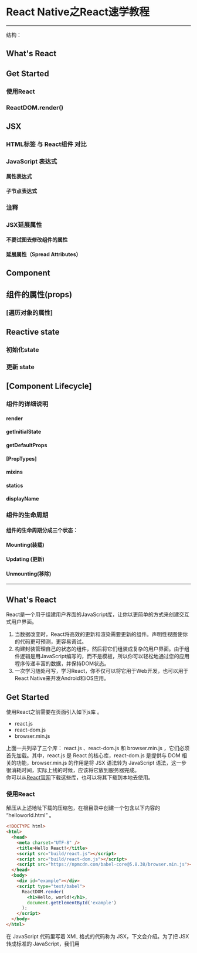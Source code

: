 # React Native之React速学教程 

------
结构：  
## What's React 


## Get Started
### 使用React 
### ReactDOM.render()


## JSX 
### HTML标签 与 React组件 对比

### JavaScript 表达式
#### 属性表达式
#### 子节点表达式

### 注释

### JSX延展属性  
#### 不要试图去修改组件的属性  
#### 延展属性（Spread Attributes）


## Component  


## 组件的属性(props)  
### [遍历对象的属性]


## Reactive state
### 初始化state 
### 更新 state 


## [Component Lifecycle]
### 组件的详细说明  
#### render
#### getInitialState
#### getDefaultProps
#### [PropTypes]
#### mixins
#### statics
#### displayName

### 组件的生命周期
#### 组件的生命周期分成三个状态：  
#### Mounting(装载)
#### Updating (更新)
#### Unmounting(移除)

-------




## What's React 
React是一个用于组建用户界面的JavaScript库，让你以更简单的方式来创建交互式用户界面。    

1. 当数据改变时，React将高效的更新和渲染需要更新的组件。声明性视图使你的代码更可预测，更容易调试。
2. 构建封装管理自己的状态的组件，然后将它们组装成复杂的用户界面。由于组件逻辑是用JavaScript编写的，而不是模板，所以你可以轻松地通过您的应用程序传递丰富的数据，并保持DOM状态。
3. 一次学习随处可写，学习React，你不仅可以将它用于Web开发，也可以用于React Native来开发Android和iOS应用。  


## Get Started

使用React之前需要在页面引入如下js库 。  
- react.js  
- react-dom.js  
- browser.min.js  

上面一共列举了三个库： react.js 、react-dom.js 和 browser.min.js ，它们必须首先加载。其中，react.js 是 React 的核心库，react-dom.js 是提供与 DOM 相关的功能，browser.min.js 的作用是将 JSX 语法转为 JavaScript 语法，这一步很消耗时间，实际上线的时候，应该将它放到服务器完成。  
你可以从[React官网](https://facebook.github.io/react/downloads.html)下载这些库，也可以将其下载到本地去使用。 

### 使用React 
解压从上述地址下载的压缩包，在根目录中创建一个包含以下内容的 “helloworld.html” 。  

```html
<!DOCTYPE html>
<html>
  <head>
    <meta charset="UTF-8" />
    <title>Hello React!</title>
    <script src="build/react.js"></script>
    <script src="build/react-dom.js"></script>
    <script src="https://npmcdn.com/babel-core@5.8.38/browser.min.js"></script>
  </head>
  <body>
    <div id="example"></div>
    <script type="text/babel">
      ReactDOM.render(
        <h1>Hello, world!</h1>,
        document.getElementById('example')
      );
    </script>
  </body>
</html>
```

在 JavaScript 代码里写着 XML 格式的代码称为 JSX，下文会介绍。为了把 JSX 转成标准的 JavaScript，我们用 <script type="text/babel"> 标签，然后通过Babel转换成在浏览器中真正执行的内容。  

### ReactDOM.render()
ReactDOM.render 是 React 的最基本方法，用于将模板转为 HTML 语言，并插入指定的 DOM 节点。
```html
ReactDOM.render(
  <h1>Hello, world!</h1>,
  document.getElementById('example')
);
```  
上述代码的作用是将`<h1>Hello, world!</h1>`插入到元素id为example的容器中。   


## JSX  
JSX 是一个看起来很像 XML 的 JavaScript 语法扩展。
每一个XML标签都会被JSX转换工具转换成纯Javascript代码，使用JSX，组件的结构和组件之间的关系看上去更加清晰。  
JSX并不是React必须使用的，但React官方建议我们使用 JSX , 因为它能定义简洁且我们熟知的包含属性的树状结构语法。 
  
>提示：    
>- React 的 JSX 里约定分别使用首字母大、小写来区分本地组件的类和 HTML 标签。    
>- 由于 JSX 就是 JavaScript，一些标识符像 class 和 for 不建议作为 XML 属性名。作为替代，  React DOM 使用 className 和 htmlFor 来做对应的属性。  

**Usage:**  
  
```html 
React.render(//使用JSX
    <div>
        <div>
            <div>content</div>
        </div>
    </div>,
    document.getElementById('example')
); 
React.render(//不使用JSX
    React.createElement('div', null,
        React.createElement('div', null,
            React.createElement('div', null, 'content')
        )
    ),
    document.getElementById('example')
);
```   
### HTML标签 与 React组件 对比

React 可以渲染 HTML 标签 (strings) 或 React 组件 (classes)。   
要渲染 HTML 标签，只需在 JSX 里使用小写字母开头的标签名。

```html 
var myDivElement = <div className="foo" />;
React.render(myDivElement, document.body);
```
要渲染 React 组件，只需创建一个大写字母开头的本地变量。

```html 
var MyComponent = React.createClass({/*...*/});
var myElement = <MyComponent someProperty={true} />;
React.render(myElement, document.body);
```

>提示：React 的 JSX 里约定分别使用首字母大、小写来区分本地组件的类和 HTML 标签。   

>注意:
由于 JSX 就是 JavaScript，一些标识符像 class 和 for 不建议作为 XML 属性名。作为替代，React DOM 使用 className 和 htmlFor 来做对应的属性。

### JavaScript 表达式

#### 属性表达式
要使用 JavaScript 表达式作为属性值，只需把这个表达式用一对大括号 ({}) 包起来，不要用引号 ("")。

```html
// 输入 (JSX):
var person = <Person name={window.isLoggedIn ? window.name : ''} />;
// 输出 (JS):
var person = React.createElement(
  Person,
  {name: window.isLoggedIn ? window.name : ''}
);
```
#### 子节点表达式
同样地，JavaScript 表达式可用于描述子结点：

```html
// 输入 (JSX):
var content = <Container>{window.isLoggedIn ? <Nav /> : <Login />}</Container>;
// 输出 (JS):
var content = React.createElement(
  Container,
  null,
  window.isLoggedIn ? React.createElement(Nav) : React.createElement(Login)
);
```

### 注释
JSX 里添加注释很容易；它们只是 JS 表达式而已。你只需要在一个标签的子节点内(非最外层)小心地用 {} 包围要注释的部分。

```html
var content = (
  <Nav>
    {/* 一般注释, 用 {} 包围 */}
    <Person
      /* 多
         行
         注释 */
      name={window.isLoggedIn ? window.name : ''} // 行尾注释
    />
  </Nav>
);
```

### JSX延展属性  

#### 不要试图去修改组件的属性  
不推荐做法：   

```html
  var component = <Component />;
  component.props.foo = x; // 不好
  component.props.bar = y; // 同样不好
```
这样修改组件的属性，会导致React不会对组件的属性类型（propTypes）进行的检查。从而引发一些预料之外的问题。

推荐做法：  

```html
var component = <Component foo={x} bar={y} />;
```


#### 延展属性（Spread Attributes）

你可以使用 JSX 的新特性 - 延展属性：  

```html
  var props = {};
  props.foo = x;
  props.bar = y;
  var component = <Component {...props} />;
```

传入对象的属性会被复制到组件内。

它能被多次使用，也可以和其它属性一起用。注意顺序很重要，后面的会覆盖掉前面的。

```html
  var props = { foo: 'default' };
  var component = <Component {...props} foo={'override'} />;
  console.log(component.props.foo); // 'override'
```

上文出现的... 标记被叫做延展操作符（spread operator）已经被 ES6 数组 支持。相关的还有 ES7 规范草案中的 Object 剩余和延展属性（Rest and Spread Properties）。我们利用了这些还在制定中标准中已经被支持的特性来使 JSX 拥有更优雅的语法。


## Component  
React 允许将代码封装成组件（component），然后像插入普通 HTML 标签一样，在网页中插入这个组件。 
```javascrift
var HelloMessage = React.createClass({
  render: function() {
    return <h1>Hello {this.props.name}</h1>;
  }
});

ReactDOM.render(
  <HelloMessage name="John" />,
  document.getElementById('example')
);
```
上面代码中，变量 HelloMessage 就是一个组件类。模板插入 `<HelloMessage /> `时，会自动生成 HelloMessage 的一个实例。所有组件类都必须有自己的 render 方法，用于输出组件。

**注意** 
- 组件类的第一个字母必须大写。
- 组件类只能包含一个顶层标签。  

## 组件的属性(props)  




 
## React in React Native 



## 参考  


##  About

---





## 使用React 






## 组件的属性(props)  
我们可以通过`this.props.xx`的形式获取组件对象的属性，对象的属性可以任意定义，但要避免与JavaScript关键字冲突。  
### [遍历对象的属性](http://www.ruanyifeng.com/blog/2015/03/react.html)： 
`this.props.children`会返回组件对象的所有属性。  
React 提供一个工具方法 React.Children 来处理 this.props.children 。我们可以用 `React.Children.map`或`React.Children.forEach` 来遍历子节点。   
**React.Children.map**  
```javascrift
array React.Children.map(object children, function fn [, object thisArg])
```     
该方法会返回一个array。  
**React.Children.forEach**    
```javascrift
React.Children.forEach(object children, function fn [, object thisArg])
```  
**eg：**  
```javascrift
var NotesList = React.createClass({
  render: function() {
    return (
      <ol>
      {
        React.Children.map(this.props.children, function (child) {
          return <li>{child}</li>;
        })
      }
      </ol>
    );
  }
});

ReactDOM.render(
  <NotesList>
    <span>hello</span>
    <span>world</span>
  </NotesList>,
  document.body
);
```
### [PropTypes](https://facebook.github.io/react/docs/top-level-api.html#react.proptypes)  
组件的属性可以接受任意值，字符串、对象、函数等等都可以。有时，我们需要一种机制，验证别人使用组件时，提供的参数是否符合要求。  
组件类的PropTypes属性，就是用来验证组件实例的属性是否符合要求。
```javascrift
var MyTitle = React.createClass({
  propTypes: {
    title: React.PropTypes.string.isRequired,
  },

  render: function() {
     return <h1> {this.props.title} </h1>;
   }
});
```
上面的Mytitle组件有一个title属性。PropTypes 告诉 React，这个 title 属性是必须的，而且它的值必须是字符串。现在，我们设置 title 属性的值是一个数值。
```javascrift
var data = 123;

ReactDOM.render(
  <MyTitle title={data} />,
  document.body
);
```
这样一来，title属性就通不过验证了。控制台会显示一行错误信息。

```Warning: Failed propType: Invalid prop `title` of type `number` supplied to `MyTitle`, expected `string`.```  

更多的PropTypes设置，可以查看[官方文档](https://facebook.github.io/react/docs/reusable-components.html)。  
此外，getDefaultProps 方法可以用来设置组件属性的默认值。
```javascrift
var MyTitle = React.createClass({
  getDefaultProps : function () {
    return {
      title : 'Hello World'
    };
  },

  render: function() {
     return <h1> {this.props.title} </h1>;
   }
});

ReactDOM.render(
  <MyTitle />,
  document.body
);
```
上面代码会输出`"Hello World"`。   
## ref 属性(获取真实的DOM节点)
组件并不是真实的 DOM 节点，而是存在于内存之中的一种数据结构，叫做虚拟 DOM （virtual DOM）。只有当它插入文档以后，才会变成真实的 DOM 。根据 React 的设计，所有的 DOM 变动，都先在虚拟 DOM 上发生，然后再将实际发生变动的部分，反映在真实 DOM上，这种算法叫做 DOM diff ，它可以极大提高网页的性能表现。
但是，有时需要从组件获取真实 DOM 的节点，这时就要用到 ref 属性。  
```javascrift
var MyComponent = React.createClass({
  handleClick: function() {
    this.refs.myTextInput.focus();
  },
  render: function() {
    return (
      <div>
        <input type="text" ref="myTextInput" />
        <input type="button" value="Focus the text input" onClick={this.handleClick} />
      </div>
    );
  }
});

ReactDOM.render(
  <MyComponent />,
  document.getElementById('example')
);
```
上面代码中，组件 MyComponent 的子节点有一个文本输入框，用于获取用户的输入。这时就必须获取真实的 DOM 节点，虚拟 DOM 是拿不到用户输入的。为了做到这一点，文本输入框必须有一个 ref 属性，然后 this.refs.[refName] 就会返回这个真实的 DOM 节点。  
需要注意的是，由于 this.refs.[refName] 属性获取的是真实 DOM ，所以必须等到虚拟 DOM 插入文档以后，才能使用这个属性，否则会报错。上面代码中，通过为组件指定 Click 事件的回调函数，确保了只有等到真实 DOM 发生 Click 事件之后，才会读取 this.refs.[refName] 属性。  
React 组件支持很多事件，除了 Click 事件以外，还有 KeyDown 、Copy、Scroll 等，完整的事件清单请查看[官方文档](https://facebook.github.io/react/docs/events.html#supported-events)。


## Reactive state
上文讲到了props，因为每个组件只会根据props 渲染了自己一次，props 是不可变的。为了实现交互，可以使用组件的 state 。this.state 是组件私有的，可以通过`getInitialState()`方法初始化，通过调用 `this.setState()` 来改变它。当 state 更新之后，组件就会重新渲染自己。    
render() 方法依赖于 this.props 和 this.state ，框架会确保渲染出来的 UI 界面总是与输入（ this.props 和 this.state ）保持一致。

### 初始化state   
通过`getInitialState() `方法初始化state，在组件的生命周期中仅执行一次，用于设置组件的初始化 state 。
```javascrift
 getInitialState:function(){
    return {favorite:false};
  }
```
### 更新 state 
通过`this.setState()`方法来更新state,调用该方法后，React会重新渲染相关的UI。  
`this.setState({favorite:!this.state.favorite});`

**Usage:**  
  
```javascrift
var FavoriteButton=React.createClass({
  getInitialState:function(){
    return {favorite:false};
  },
  handleClick:function(event){
    this.setState({favorite:!this.state.favorite});
  },
  render:function(){
    var text=this.state.favorite? 'favorite':'un favorite';
    return (
      <div type='button' onClick={this.handleClick}>
        You {text} this. Click to toggle.
      </div>
    );
  }
});
```
上面代码是一个 FavoriteButton 组件，它的 getInitialState 方法用于定义初始状态，也就是一个对象，这个对象可以通过 this.state 属性读取。当用户点击组件，导致状态变化，this.setState 方法就修改状态值，每次修改以后，自动调用 this.render 方法，再次渲染组件。  
由于 this.props 和 this.state 都用于描述组件的特性，可能会产生混淆。一个简单的区分方法是，this.props 表示那些一旦定义，就不再改变的特性，而 this.state 是会随着用户互动而产生变化的特性。

## [Component Lifecycle](https://facebook.github.io/react/docs/working-with-the-browser.html#component-lifecycle)(组件的详细说明与生命周期 )
### 组件的详细说明  
当通过调用 React.createClass() 来创建组件的时候，每个组件必须提供render方法，并且也可以包含其它的在这里描述的生命周期方法。  
#### render
`ReactComponent render()`   
`render()` 方法是必须的。  
当该方法被回调的时候，会检测 `this.props` 和 `this.state`，并返回一个单子级组件。该子级组件可以是虚拟的本地 DOM 组件（比如 <div /> 或者 `React.DOM.div()`），也可以是自定义的复合组件。  
你也可以返回 `null` 或者 `false` 来表明不需要渲染任何东西。实际上，React 渲染一个 <noscript> 标签来处理当前的差异检查逻辑。当返回 `null` 或者 `false` 的时候，`this.getDOMNode()` 将返回 `null`。   
**提示**  
`render() `函数应该是纯粹的，也就是说该函数不修改组件 `state`，每次调用都返回相同的结果，不读写 DOM 信息，也不和浏览器交互（例如通过使用 `setTimeout`）。如果需要和浏览器交互，在 `componentDidMount()` 中或者其它生命周期方法中做这件事。保持 `render()` 纯粹，可以使服务器端渲染更加切实可行，也使组件更容易被理解。  
#### getInitialState
`object getInitialState()`
在组件挂载之前调用一次。返回值将会作为 `this.state `的初始值。  
#### getDefaultProps
`object getDefaultProps()`  
在组件类创建的时候调用一次，然后返回值被缓存下来。如果父组件没有指定 `props` 中的某个键，则此处返回的对象中的相应属性将会合并到 `this.props` （使用 in 检测属性）。  
**注意**  
该方法在任何实例创建之前调用，因此不能依赖于 `this.props`。另外，`getDefaultProps()` 返回的任何复杂对象将会在实例间共享，而不是每个实例拥有一份拷贝。  
#### [PropTypes](http://reactjs.cn/react/docs/reusable-components.html) 
`object propTypes`  
`propTypes` 对象允许验证传入到组件的 `props`。  更多关于混合的信息，参考[可重用的组件](http://reactjs.cn/react/docs/component-specs.html#proptypes)。
#### mixins
`array mixins`  
`mixin` 数组允许使用混合来在多个组件之间共享行为。更多关于混合的信息，参考[可重用的组件](http://reactjs.cn/react/docs/component-specs.html#mixins)。  
#### statics
`object statics`  
`statics` 对象允许你定义静态的方法，这些静态的方法可以在组件类上调用。例如：
```javascrift
var MyComponent = React.createClass({
  statics: {
    customMethod: function(foo) {
      return foo === 'bar';
    }
  },
  render: function() {
  }
});

MyComponent.customMethod('bar');  // true
```
在这个块儿里面定义的方法都是静态的，你可以通过ClassName.funcationName的形式调用它。  
**注意**  
这些方法不能获取组件的 `props` 和 `state`。如果你想在静态方法中检查 `props` 的值，在调用处把 `props` 作为参数传入到静态方法。

#### displayName
`string displayName`  
`displayName` 字符串用于输出调试信息。JSX 自动设置该值；[参考JSX 深入](http://reactjs.cn/react/docs/jsx-in-depth.html#react-composite-components)。
### 组件的生命周期
#### 组件的生命周期分成三个状态：  
- Mounting：已插入真实 DOM
- Updating：正在被重新渲染
- Unmounting：已移出真实 DOM

React 为每个状态都提供了两种处理函数，will 函数在进入状态之前调用，did 函数在进入状态之后调用。  
#### Mounting(装载)
- `getInitialState()`: 在组件挂载之前调用一次。返回值将会作为 this.state 的初始值。
- `componentWillMount()`：服务器端和客户端都只调用一次，在初始化渲染执行之前立刻调用。
- `componentDidMount()`：在初始化渲染执行之后立刻调用一次，仅客户端有效（服务器端不会调用）。

#### Updating (更新)
- componentWillReceiveProps(object nextProps) 在组件接收到新的 props 的时候调用。在初始化渲染的时候，该方法不会调用。

用此函数可以作为 react 在 prop 传入之后， render() 渲染之前更新 state 的机会。老的 props 可以通过 this.props 获取到。在该函数中调用 this.setState() 将不会引起第二次渲染。
- shouldComponentUpdate(object nextProps, object nextState): 在接收到新的 props 或者 state，将要渲染之前调用。

该方法在初始化渲染的时候不会调用，在使用 forceUpdate 方法的时候也不会。如果确定新的 props 和 state 不会导致组件更新，则此处应该 返回 false。
- componentWillUpdate(object nextProps, object nextState)：在接收到新的 props 或者 state 之前立刻调用。

在初始化渲染的时候该方法不会被调用。使用该方法做一些更新之前的准备工作。`注意：`你不能在该方法中使用 this.setState()。如果需要更新 state 来响应某个 prop 的改变，请使用 `componentWillReceiveProps`。
- componentDidUpdate(object prevProps, object prevState): 在组件的更新已经同步到 DOM 中之后立刻被调用。

该方法不会在初始化渲染的时候调用。使用该方法可以在组件更新之后操作 DOM 元素。
#### Unmounting(移除) 
- componentWillUnmount：在组件从 DOM 中移除的时候立刻被调用。

在该方法中执行任何必要的清理，比如无效的定时器，或者清除在 componentDidMount 中创建的 DOM 元素。

## Ajax 
组件的数据来源，通常是通过 Ajax 请求从服务器获取，可以在 componentDidMount 方法中进行 Ajax 请求，等到请求成功，再用 this.setState 方法重新渲染 UI 。
```javascript
var UserGist = React.createClass({
  getInitialState: function() {
    return {
      username: '',
      lastGistUrl: ''
    };
  },

  componentDidMount: function() {
    $.get(this.props.source, function(result) {
      var lastGist = result[0];
      if (this.isMounted()) {
        this.setState({
          username: lastGist.owner.login,
          lastGistUrl: lastGist.html_url
        });
      }
    }.bind(this));
  },

  render: function() {
    return (
      <div>
        {this.state.username}'s last gist is
        <a href={this.state.lastGistUrl}>here</a>.
      </div>
    );
  }
});

ReactDOM.render(
  <UserGist source="https://api.github.com/users/octocat/gists" />,
  document.body
);
```
上面代码使用 jQuery 完成 Ajax 请求，这是为了便于说明。React 本身没有任何依赖，完全可以不用jQuery，而使用其他库。  
我们甚至可以把一个Promise对象传入组件。
```javascript
ReactDOM.render(
  <RepoList
    promise={$.getJSON('https://api.github.com/search/repositories?q=javascript&sort=stars')}
  />,
  document.body
);
```
上面代码从Github的API抓取数据，然后将Promise对象作为属性，传给RepoList组件。  
如果Promise对象正在抓取数据（pending状态），组件显示"正在加载"；如果Promise对象报错（rejected状态），组件显示报错信息；如果Promise对象抓取数据成功（fulfilled状态），组件显示获取的数据。
```javascript
var RepoList = React.createClass({
  getInitialState: function() {
    return { loading: true, error: null, data: null};
  },

  componentDidMount() {
    this.props.promise.then(
      value => this.setState({loading: false, data: value}),
      error => this.setState({loading: false, error: error}));
  },

  render: function() {
    if (this.state.loading) {
      return <span>Loading...</span>;
    }
    else if (this.state.error !== null) {
      return <span>Error: {this.state.error.message}</span>;
    }
    else {
      var repos = this.state.data.items;
      var repoList = repos.map(function (repo) {
        return (
          <li>
            <a href={repo.html_url}>{repo.name}</a> ({repo.stargazers_count} stars) <br/> {repo.description}
          </li>
        );
      });
      return (
        <main>
          <h1>Most Popular JavaScript Projects in Github</h1>
          <ol>{repoList}</ol>
        </main>
      );
    }
  }
});
```

@[React's official site](https://facebook.github.io/react/)  
@[React 中文网](http://reactjs.cn/react/index.html)  
